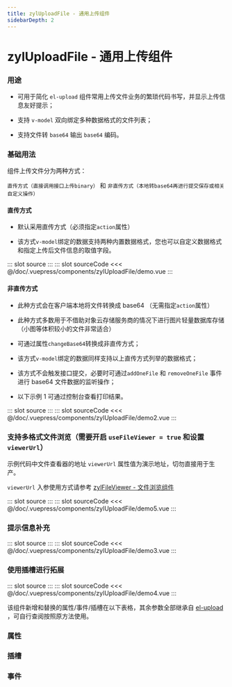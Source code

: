 ```yaml
---
title: zylUploadFile - 通用上传组件
sidebarDepth: 2
---
```


# zylUploadFile - 通用上传组件

### 用途

- 可用于简化 `el-upload` 组件常用上传文件业务的繁琐代码书写，并显示上传信息友好提示；

- 支持 `v-model` 双向绑定多种数据格式的文件列表；

- 支持文件转 `base64` 输出 `base64` 编码。

### 基础用法

组件上传文件分为两种方式：

`直传方式（直接调用接口上传binary）` 和 `非直传方式（本地转base64再进行提交保存或相关自定义操作）`

#### 直传方式

- 默认采用直传方式（必须指定`action`属性）

- 该方式`v-model`绑定的数据支持两种内置数据格式，您也可以自定义数据格式和指定上传后文件信息的取值字段。

<zyl-demo-block>
::: slot source
<zylUploadFile-demo></zylUploadFile-demo>
:::
::: slot sourceCode
<<< @/doc/.vuepress/components/zylUploadFile/demo.vue
:::
</zyl-demo-block>

#### 非直传方式

- 此种方式会在客户端本地将文件转换成 base64 （无需指定`action`属性）

- 此种方式多数用于不借助对象云存储服务商的情况下进行图片轻量数据库存储（小图等体积较小的文件非常适合）

- 可通过属性`changeBase64`转换成非直传方式；

- 该方式`v-model`绑定的数据同样支持以上直传方式列举的数据格式；

- 该方式不会触发接口提交，必要时可通过`addOneFile` 和 `removeOneFile` 事件进行 base64 文件数据的监听操作；

- 以下示例 1 可通过控制台查看打印结果。

<zyl-demo-block>
::: slot source
<zylUploadFile-demo2></zylUploadFile-demo2>
:::
::: slot sourceCode
<<< @/doc/.vuepress/components/zylUploadFile/demo2.vue
:::
</zyl-demo-block>

### 支持多格式文件浏览（需要开启 `useFileViewer = true` 和设置 `viewerUrl`）

示例代码中文件查看器的地址 `viewerUrl` 属性值为演示地址，切勿直接用于生产。

`viewerUrl` 入参使用方式请参考 [zylFileViewer - 文件浏览组件](./zylFileViewer.md)

<zyl-demo-block>
::: slot source
<zylUploadFile-demo5></zylUploadFile-demo5>
:::
::: slot sourceCode
<<< @/doc/.vuepress/components/zylUploadFile/demo5.vue
:::
</zyl-demo-block>

### 提示信息补充

<zyl-demo-block>
::: slot source
<zylUploadFile-demo3></zylUploadFile-demo3>
:::
::: slot sourceCode
<<< @/doc/.vuepress/components/zylUploadFile/demo3.vue
:::
</zyl-demo-block>

### 使用插槽进行拓展

<zyl-demo-block>
::: slot source
<zylUploadFile-demo4></zylUploadFile-demo4>
:::
::: slot sourceCode
<<< @/doc/.vuepress/components/zylUploadFile/demo4.vue
:::
</zyl-demo-block>

该组件新增和替换的属性/事件/插槽在以下表格，其余参数全部继承自 [el-upload](https://element.eleme.cn/2.15/#/zh-CN/component/upload) ，可自行查阅按照原方法使用。

### 属性

<zylUploadFile-attr></zylUploadFile-attr>

### 插槽

<zylUploadFile-slot></zylUploadFile-slot>

### 事件

<zylUploadFile-func></zylUploadFile-func>
